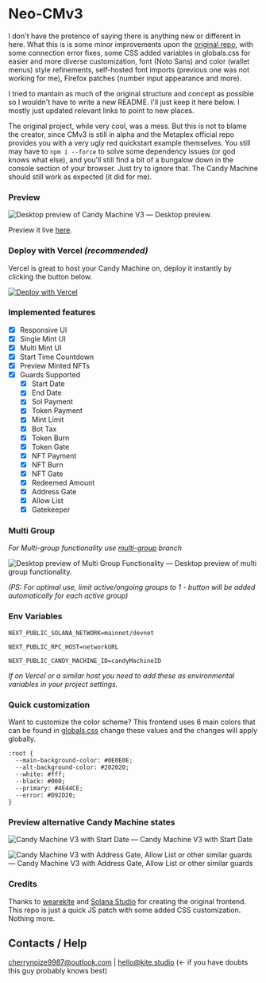 # Neo-CMv3

I don't have the pretence of saying there is anything new or different in here. What this is is some minor improvements upon the [original repo](https://github.com/wearekite/candy-machine-v3-ui), with some connection error fixes, some CSS added variables in globals.css for easier and more diverse customization, font (Noto Sans) and color (wallet menus) style refinements, self-hosted font imports (previous one was not working for me), Firefox patches (number input appearance and more).

I tried to mantain as much of the original structure and concept as possible so I wouldn't have to write a new README. I'll just keep it here below. I mostly just updated relevant links to point to new places.

The original project, while very cool, was a mess. But this is not to blame the creator, since CMv3 is still in alpha and the Metaplex official repo provides you with a very ugly red quickstart example themselves. You still may have to `npm i --force` to solve some dependency issues (or god knows what else), and you'll still find a bit of a bungalow down in the console section of your browser. Just try to ignore that. The Candy Machine should still work as expected (it did for me).

### Preview
![Desktop preview of Candy Machine V3](https://cdn.discordapp.com/attachments/1039648022516215919/1072170298398474250/cmv3.png)
— Desktop preview.

Preview it live [here](https://neo-cmv3.vercel.app/).

### Deploy with Vercel *(recommended)*
Vercel is great to host your Candy Machine on, deploy it instantly by clicking the button below.

[![Deploy with Vercel](https://vercel.com/button)](https://vercel.com/new/clone?repository-url=https%3A%2F%2Fgithub.com%2Fcherri-labs%2Fneo-cmv3&env=NEXT_PUBLIC_SOLANA_NETWORK,NEXT_PUBLIC_RPC_HOST,NEXT_PUBLIC_CANDY_MACHINE_ID&project-name=neo-cmv3&repository-name=neo-cmv3)

### Implemented features
- [x] Responsive UI
- [x] Single Mint UI
- [x] Multi Mint UI
- [x] Start Time Countdown
- [x] Preview Minted NFTs
- [x] Guards Supported
  - [x] Start Date
  - [x] End Date
  - [x] Sol Payment
  - [x] Token Payment
  - [x] Mint Limit
  - [x] Bot Tax
  - [x] Token Burn
  - [x] Token Gate
  - [x] NFT Payment
  - [x] NFT Burn
  - [x] NFT Gate
  - [x] Redeemed Amount
  - [x] Address Gate
  - [x] Allow List
  - [x] Gatekeeper

### Multi Group 
*For Multi-group functionality use [multi-group](/tree/multi-group) branch*

![Desktop preview of Multi Group Functionality](https://media.discordapp.net/attachments/621055440268165121/1080220611982401598/Mint_Groups.png)
— Desktop preview of multi group functionality.

*(PS: For optimal use, limit active/ongoing groups to 1 - button will be added automatically for each active group)*

### Env Variables
```
NEXT_PUBLIC_SOLANA_NETWORK=mainnet/devnet
```
```
NEXT_PUBLIC_RPC_HOST=networkURL
```
```
NEXT_PUBLIC_CANDY_MACHINE_ID=candyMachineID
```
*If on Vercel or a similar host you need to add these as environmental variables in your project settings.*

### Quick customization
Want to customize the color scheme? This frontend uses 6 main colors that can be found in [globals.css](/styles/globals.css) change these values and the changes will apply globally.
```
:root {
  --main-background-color: #0E0E0E;
  --alt-background-color: #202020;
  --white: #fff;
  --black: #000;
  --primary: #4E44CE;
  --error: #D92D20;
}
```

### Preview alternative Candy Machine states
![Candy Machine V3 with Start Date](https://media.discordapp.net/attachments/1039648022516215919/1072171560288399440/startdatecmv3.png)
— Candy Machine V3 with Start Date

![Candy Machine V3 with Address Gate, Allow List or other similar guards](https://cdn.discordapp.com/attachments/1039648022516215919/1072171559520833656/privatecmv3.png)
— Candy Machine V3 with Address Gate, Allow List or other similar guards

### Credits
Thanks to [wearekite](https://github.com/wearekite/candy-machine-v3-ui) and [Solana Studio](https://github.com/Solana-Studio) for creating the original frontend. This repo is just a quick JS patch with some added CSS customization. Nothing more.

## Contacts / Help
cherrynoize9987@outlook.com | hello@kite.studio (<- if you have doubts this guy probably knows best)
